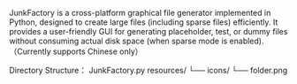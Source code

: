 JunkFactory is a cross-platform graphical file generator implemented in Python, designed to create large files (including sparse files) efficiently. It provides a user-friendly GUI for generating placeholder, test, or dummy files without consuming actual disk space (when sparse mode is enabled).（Currently supports Chinese only）

Directory Structure：
JunkFactory.py
resources/
└── icons/
    └── folder.png
